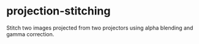 # projection-stitching
Stitch two images projected from two projectors using alpha blending and gamma correction.
